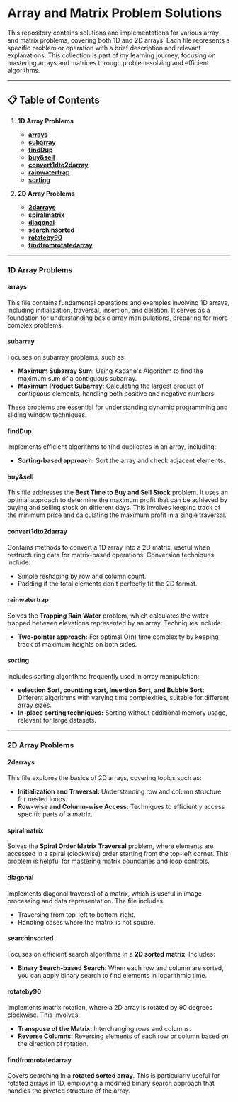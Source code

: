 # Array and Matrix Problem Solutions 

This repository contains solutions and implementations for various array and matrix problems, covering both 1D and 2D arrays. Each file represents a specific problem or operation with a brief description and relevant explanations. This collection is part of my learning journey, focusing on mastering arrays and matrices through problem-solving and efficient algorithms.

---

## 📋 Table of Contents

1. **1D Array Problems**
   - [**arrays**](#arrays)
   - [**subarray**](#subarray)
   - [**findDup**](#finddup)
   - [**buy&sell**](#buysell)
   - [**convert1dto2darray**](#convert1dto2darray)
   - [**rainwatertrap**](#rainwatertrap)
   - [**sorting**](#sorting)
   
2. **2D Array Problems**
   - [**2darrays**](#2darrays)
   - [**spiralmatrix**](#spiralmatrix)
   - [**diagonal**](#diagonal)
   - [**searchinsorted**](#searchinsorted)
   - [**rotateby90**](#rotateby90)
   - [**findfromrotatedarray**](#findfromrotatedarray)


---

### 1D Array Problems

#### **arrays**
This file contains fundamental operations and examples involving 1D arrays, including initialization, traversal, insertion, and deletion. It serves as a foundation for understanding basic array manipulations, preparing for more complex problems.

#### **subarray**
Focuses on subarray problems, such as:
- **Maximum Subarray Sum:** Using Kadane's Algorithm to find the maximum sum of a contiguous subarray.
- **Maximum Product Subarray:** Calculating the largest product of contiguous elements, handling both positive and negative numbers.

These problems are essential for understanding dynamic programming and sliding window techniques.

#### **findDup**
Implements efficient algorithms to find duplicates in an array, including:
- **Sorting-based approach:** Sort the array and check adjacent elements.


#### **buy&sell**
This file addresses the **Best Time to Buy and Sell Stock** problem. It uses an optimal approach to determine the maximum profit that can be achieved by buying and selling stock on different days. This involves keeping track of the minimum price and calculating the maximum profit in a single traversal.

#### **convert1dto2darray**
Contains methods to convert a 1D array into a 2D matrix, useful when restructuring data for matrix-based operations. Conversion techniques include:
- Simple reshaping by row and column count.
- Padding if the total elements don’t perfectly fit the 2D format.

#### **rainwatertrap**
Solves the **Trapping Rain Water** problem, which calculates the water trapped between elevations represented by an array. Techniques include:
- **Two-pointer approach:** For optimal O(n) time complexity by keeping track of maximum heights on both sides.


#### **sorting**
Includes sorting algorithms frequently used in array manipulation:
- **selection Sort, countting sort, Insertion Sort, and Bubble Sort:** Different algorithms with varying time complexities, suitable for different array sizes.
- **In-place sorting techniques:** Sorting without additional memory usage, relevant for large datasets.


---

### 2D Array Problems

#### **2darrays**
This file explores the basics of 2D arrays, covering topics such as:
- **Initialization and Traversal:** Understanding row and column structure for nested loops.
- **Row-wise and Column-wise Access:** Techniques to efficiently access specific parts of a matrix.

#### **spiralmatrix**
Solves the **Spiral Order Matrix Traversal** problem, where elements are accessed in a spiral (clockwise) order starting from the top-left corner. This problem is helpful for mastering matrix boundaries and loop controls.

#### **diagonal**
Implements diagonal traversal of a matrix, which is useful in image processing and data representation. The file includes:
- Traversing from top-left to bottom-right.
- Handling cases where the matrix is not square.

#### **searchinsorted**
Focuses on efficient search algorithms in a **2D sorted matrix**. Includes:
- **Binary Search-based Search:** When each row and column are sorted, you can apply binary search to find elements in logarithmic time.
  
#### **rotateby90**
Implements matrix rotation, where a 2D array is rotated by 90 degrees clockwise. This involves:
- **Transpose of the Matrix:** Interchanging rows and columns.
- **Reverse Columns:** Reversing elements of each row or column based on the direction of rotation.

#### **findfromrotatedarray**
Covers searching in a **rotated sorted array**. This is particularly useful for rotated arrays in 1D, employing a modified binary search approach that handles the pivoted structure of the array.

